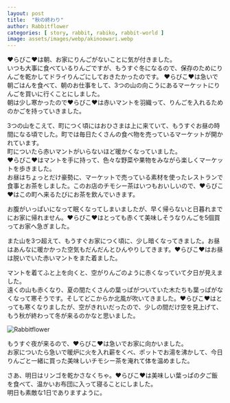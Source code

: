 ```yaml
---
layout: post
title:  "秋の終わり"
author: Rabbitflower
categories: [ story, rabbit, rabiko, rabbit-world ]
image: assets/images/webp/akinoowari.webp
---
```


♥らびこ♥は朝、お家にりんごがないことに気が付きました。  
いつも大事に食べているりんごですが、もうすぐ冬になるので、保存のためにりんごを乾かしてドライりんごにしておきたかったのです。  <!--more-->
♥らびこ♥は急いで朝ごはんを食べて、朝のお仕事をして、3つの山の向こうにあるマーケットにりんごを買いに行くことにしました。  
朝は少し寒かったので♥らびこ♥は赤いマントを羽織って、りんごを入れるためのかごを持っていきました。  
  
3つの山をこえて、町につく頃にはおひさまは上に来ていて、もうすぐお昼の時間になる頃でした。町では毎日たくさんの食べ物を売っているマーケットが開かれています。  
町についたら赤いマントがいらないほど暖かくなっていました。  
♥らびこ♥はマントを手に持って、色々な野菜や果物をみながら楽しくマーケットを歩きました。  
お昼はちょっとだけ豪勢に、マーケットで売っている素材を使ったレストランで食事とお茶をしました。このお店のチモシー茶はいつもおいしいので、♥らびこ♥はこの町へ来るたびにお茶を飲んでいきます。  
  
お腹がいっぱいになって眠くなってしまいましたが、早く帰らないと日暮れまでにお家に帰れません。♥らびこ♥はとっても赤くて美味しそうなりんごを5個買ってお家へ急ぎました。  
  
また山を3つ超えて、もうすぐお家につく頃に、少し暗くなってきました。お昼はあんなに暖かかった空気もだんだんとひんやりしてきます。♥らびこ♥はお昼は脱いでいた赤いマントをまた着ました。  
  
マントを着てふと上を向くと、空がりんごのように赤くなっていて夕日が見えました。  
遠くの山も赤くなり、夏の間たくさんの葉っぱがついていた木たちも葉っぱがなくなって寒そうです。そしてどこからか北風が吹いてきました。♥らびこ♥はとっても寒くなりましたが、空がきれいだったので、少しの間だけ空を見上げて、もう秋が終わって冬が来るのかなと思いました。  

<img class="shadow-lg" src="{{site.baseurl}}/assets/images/webp/akinoowari_1.webp" alt="Rabbitflower" />

もうすぐ夜が来るので、♥らびこ♥は急いでお家に向かいました。  
お家についたら急いで暖炉に火を入れ薪をくべ、ポットでお湯を沸かして、今日りんごと一緒に買った美味しいチモシー茶を淹れて体を温めました。  
  
さあ、明日はリンゴを乾かさなくちゃ。♥らびこ♥は美味しい葉っぱの夕ご飯を食べて、温かいお布団に入って寝ることにしました。  
明日も素敵な1日でありますように。  